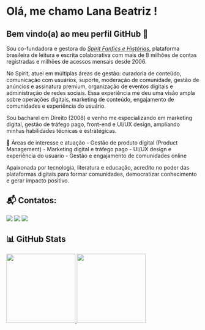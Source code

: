 # Olá, me chamo Lana Beatriz ! 
## Bem vindo(a) ao meu perfil GitHub 👋

Sou co-fundadora e gestora do <a href="https://www.spiritfanfiction.com/" target="_blank">*Spirit Fanfics e Histórias*</a>, plataforma brasileira de leitura e escrita colaborativa com mais de 8 milhões de contas registradas e milhões de acessos mensais desde 2006.

No Spirit, atuei em múltiplas áreas de gestão: curadoria de conteúdo, comunicação com usuários, suporte, moderação de comunidade, gestão de anúncios e assinatura premium, organização de eventos digitais e administração de redes sociais. Essa experiência me deu uma visão ampla sobre operações digitais, marketing de conteúdo, engajamento de comunidades e experiência do usuário.

Sou bacharel em Direito (2008) e venho me especializando em marketing digital, gestão de tráfego pago, front-end e UI/UX design, ampliando minhas habilidades técnicas e estratégicas.

🎯 Áreas de interesse e atuação
	-	Gestão de produto digital (Product Management)
	-	Marketing digital e tráfego pago
	-	UI/UX design e experiência do usuário
	-	Gestão e engajamento de comunidades online

Apaixonada por tecnologia, literatura e educação, acredito no poder das plataformas digitais para formar comunidades, democratizar conhecimento e gerar impacto positivo.


## 📬 Contatos:
<div>
<a href="https://instagram.com/lanabeatriz" target="_blank"><img loading="lazy" src="https://img.shields.io/badge/-Instagram-%23E4405F?style=for-the-badge&logo=instagram&logoColor=white" target="_blank"></a>
<a href = "mailto:lana@spiritfanfiction.com"><img loading="lazy" src="https://img.shields.io/badge/Gmail-D14836?style=for-the-badge&logo=gmail&logoColor=white" target="_blank"></a>
<a href="[https://www.linkedin.com/in/seu-usuário-linkedln-aqui](https://www.linkedin.com/in/lana-beatriz-thom%C3%A9-4139a4355/)" target="_blank"><img loading="lazy" src="https://img.shields.io/badge/-LinkedIn-%230077B5?style=for-the-badge&logo=linkedin&logoColor=white" target="_blank"></a>   
</div>

## 📊 GitHub Stats
<div>
<a href="https://github.com/lanabeatrizt">
<img loading="lazy" height="180em" src="https://github-readme-stats.vercel.app/api/top-langs/?username=lanabeatrizt&layout=compact&langs_count=7&theme=dracula"/>
<img loading="lazy" height="180em" src="https://github-readme-stats.vercel.app/api?username=lanabeatrizt&show_icons=true&theme=dracula&include_all_commits=true&count_private=true"/>
</div>
